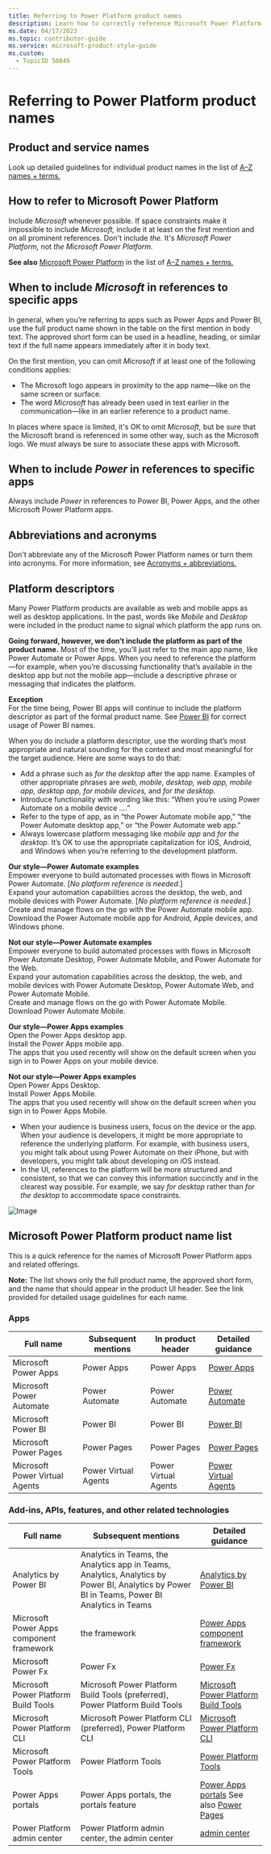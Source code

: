 ```yaml
---
title: Referring to Power Platform product names
description: Learn how to correctly reference Microsoft Power Platform product names in your documentation. This guide covers when to include "Microsoft," the use of platform descriptors, and the importance of maintaining brand association.
ms.date: 04/17/2023
ms.topic: contributor-guide
ms.service: microsoft-product-style-guide
ms.custom:
  - TopicID 50849
---
```



# Referring to Power Platform product names

## Product and service names

Look up detailed guidelines for individual product names in the list of [A–Z names + terms.](~/a_z_names_terms/az-names-and-terms.md)

## How to refer to Microsoft Power Platform

Include *Microsoft* whenever possible. If space constraints make it impossible to include *Microsoft,* include it at least on the first mention and on all prominent references. Don't include *the.* It's *Microsoft Power Platform,* not *the Microsoft Power Platform.*

**See also** [Microsoft Power Platform](~/a_z_names_terms/m/microsoft-power-platform.md) in the list of [A–Z names + terms.](~/a_z_names_terms/az-names-and-terms.md)

## When to include *Microsoft* in references to specific apps

In general, when you’re referring to apps such as Power Apps and Power BI, use the full product name shown in the table on the first mention in body text. The approved short form can be used in a headline, heading, or similar text if the full name appears immediately after it in body text.

On the first mention, you can omit *Microsoft* if at least one of the following conditions applies:

- The Microsoft logo appears in proximity to the app name—like on the same screen or surface.
- The word *Microsoft* has already been used in text earlier in the communication—like in an earlier reference to a product name.

In places where space is limited, it's OK to omit *Microsoft,* but be sure that the Microsoft brand is referenced in some other way, such as the Microsoft logo. We must always be sure to associate these apps with Microsoft.

## When to include *Power* in references to specific apps

Always include *Power* in references to Power BI, Power Apps, and the other Microsoft Power Platform apps.

## Abbreviations and acronyms

Don't abbreviate any of the Microsoft Power Platform names or turn them into acronyms. For more information, see [Acronyms + abbreviations.](~/acronyms-and-abbreviations.md)

## Platform descriptors

Many Power Platform products are available as web and mobile apps as well as desktop applications. In the past, words like *Mobile* and *Desktop* were included in the product name to signal which platform the app runs on.

**Going forward, however, we don’t include the platform as part of the product name.** Most of the time, you’ll just refer to the main app name, like Power Automate or Power Apps. When you need to reference the platform—for example, when you’re discussing functionality that’s available in the desktop app but not the mobile app—include a descriptive phrase or messaging that indicates the platform.

**Exception**  
For the time being, Power BI apps will continue to include the platform descriptor as part of the formal product name. See [Power BI](~/a_z_names_terms/p/power-bi.md) for correct usage of Power BI names.

When you do include a platform descriptor, use the wording that’s most appropriate and natural sounding for the context and most meaningful for the target audience. Here are some ways to do that:

- Add a phrase such as *for the desktop* after the app name. Examples of other appropriate phrases are *web, mobile, desktop, web app, mobile app, desktop app, for mobile devices,* and *for the desktop.*
- Introduce functionality with wording like this: “When you’re using Power Automate on a mobile device ….”
- Refer to the type of app, as in “the Power Automate mobile app,” “the Power Automate desktop app,” or “the Power Automate web app.”
- Always lowercase platform messaging like *mobile app* and *for the desktop.* It’s OK to use the appropriate capitalization for iOS, Android, and Windows when you’re referring to the development platform.

**Our style—Power Automate examples**  
Empower everyone to build automated processes with flows in Microsoft Power Automate. [*No platform reference is needed.*]  
Expand your automation capabilities across the desktop, the web, and mobile devices with Power Automate. [*No platform reference is needed.*]  
Create and manage flows on the go with the Power Automate mobile app.  
Download the Power Automate mobile app for Android, Apple devices, and Windows phone.

**Not our style—Power Automate examples**  
Empower everyone to build automated processes with flows in Microsoft Power Automate Desktop, Power Automate Mobile, and Power Automate for the Web.  
Expand your automation capabilities across the desktop, the web, and mobile devices with Power Automate Desktop, Power Automate Web, and Power Automate Mobile.  
Create and manage flows on the go with Power Automate Mobile.  
Download Power Automate Mobile.

**Our style—Power Apps examples**  
Open the Power Apps desktop app.  
Install the Power Apps mobile app.  
The apps that you used recently will show on the default screen when you sign in to Power Apps on your mobile device.

**Not our style—Power Apps examples**  
Open Power Apps Desktop.  
Install Power Apps Mobile.  
The apps that you used recently will show on the default screen when you sign in to Power Apps Mobile.

- When your audience is business users, focus on the device or the app. When your audience is developers, it might be more appropriate to reference the underlying platform. For example, with business users, you might talk about using Power Automate on their iPhone, but with developers, you might talk about developing on iOS instead.
- In the UI, references to the platform will be more structured and consistent, so that we can convey this information succinctly and in the clearest way possible. For example, we say *for desktop* rather than *for the desktop* to accommodate space constraints.

![Image](~/media/625970153.png)

## Microsoft Power Platform product name list

This is a quick reference for the names of Microsoft Power Platform apps and related offerings.

**Note:** The list shows only the full product name, the approved short form, and the name that should appear in the product UI header. See the link provided for detailed usage guidelines for each name.

### Apps

| Full name                        | Subsequent mentions | In product header | Detailed guidance                                                                 |
|----------------------------------|---------------------|-------------------|-----------------------------------------------------------------------------------|
| Microsoft Power Apps             | Power Apps          | Power Apps        | [Power Apps](~/a_z_names_terms/p/power-apps.md) |
| Microsoft Power Automate         | Power Automate      | Power Automate    | [Power Automate](~/a_z_names_terms/p/power-automate.md) |
| Microsoft Power BI               | Power BI            | Power BI          | [Power BI](~/a_z_names_terms/p/power-bi.md) |
| Microsoft Power Pages            | Power Pages         | Power Pages       | [Power Pages](~/a_z_names_terms/p/power-pages.md) |
| Microsoft Power Virtual Agents   | Power Virtual Agents| Power Virtual Agents | [Power Virtual Agents](~/a_z_names_terms/p/power-virtual-agents.md) |

### Add-ins, APIs, features, and other related technologies

| Full name                                    | Subsequent mentions                                                                 | Detailed guidance                                                                 |
|----------------------------------------------|-------------------------------------------------------------------------------------|-----------------------------------------------------------------------------------|
| Analytics by Power BI                        | Analytics in Teams, the Analytics app in Teams, Analytics, Analytics by Power BI, Analytics by Power BI in Teams, Power BI Analytics in Teams | [Analytics by Power BI](~/a_z_names_terms/a/analytics-by-power-bi.md) |
| Microsoft Power Apps component framework     | the framework                                                                       | [Power Apps component framework](~/a_z_names_terms/p/power-apps-component-framework.md) |
| Microsoft Power Fx                           | Power Fx                                                                            | [Power Fx](~/a_z_names_terms/p/power-fx.md) |
| Microsoft Power Platform Build Tools         | Microsoft Power Platform Build Tools (preferred), Power Platform Build Tools        | [Microsoft Power Platform Build Tools](~/a_z_names_terms/m/microsoft-power-platform-build-tools.md) |
| Microsoft Power Platform CLI                 | Microsoft Power Platform CLI (preferred), Power Platform CLI                        | [Microsoft Power Platform CLI](~/a_z_names_terms/m/microsoft-entra/microsoft-power-platform-cli.md) |
| Microsoft Power Platform Tools               | Power Platform Tools                                                                | [Power Platform Tools](~/a_z_names_terms/p/power-platform-tools.md) |
| Power Apps portals                           | Power Apps portals, the portals feature                                             | [Power Apps portals](~/a_z_names_terms/p/power-apps-portals.md) See also [Power Pages](~/a_z_names_terms/p/power-pages.md) |
| Power Platform admin center                  | Power Platform admin center, the admin center                                       | [admin center](~/a_z_names_terms/a/admin-center.md) |

